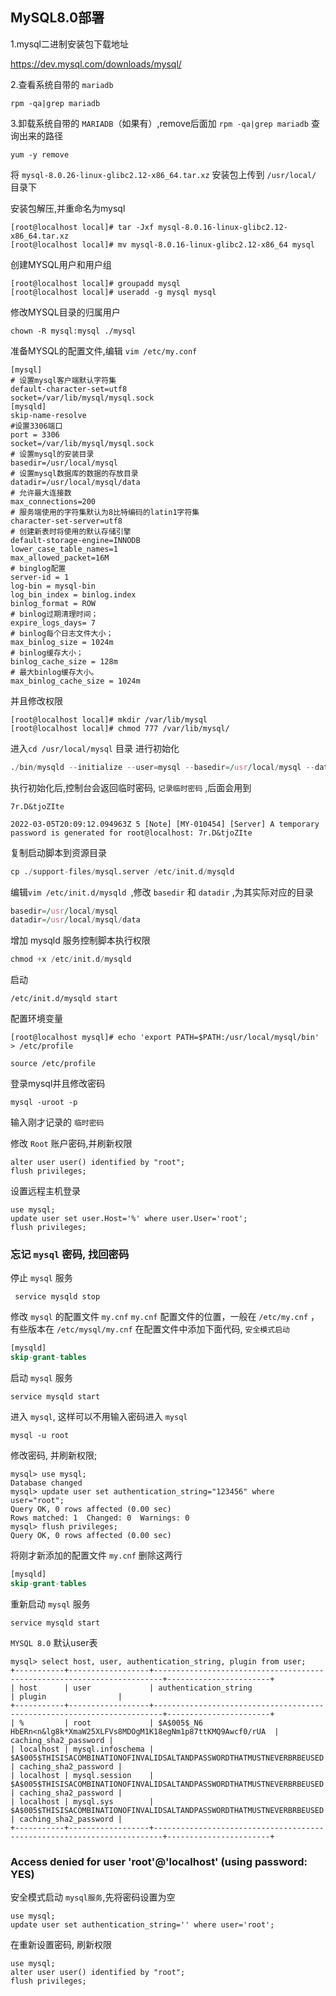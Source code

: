 ## MySQL8.0部署

1.mysql二进制安装包下载地址

 https://dev.mysql.com/downloads/mysql/

2.查看系统⾃带的 `mariadb`

```
rpm -qa|grep mariadb
```

3.卸载系统⾃带的 `MARIADB`（如果有）,remove后面加 `rpm -qa|grep mariadb` 查询出来的路径

```arduino
yum -y remove
```

将 `mysql-8.0.26-linux-glibc2.12-x86_64.tar.xz` 安装包上传到 `/usr/local/` 目录下

安装包解压,并重命名为mysql

```
[root@localhost local]# tar -Jxf mysql-8.0.16-linux-glibc2.12-x86_64.tar.xz 
[root@localhost local]# mv mysql-8.0.16-linux-glibc2.12-x86_64 mysql
```

创建MYSQL⽤户和⽤户组

```
[root@localhost local]# groupadd mysql
[root@localhost local]# useradd -g mysql mysql

```

修改MYSQL⽬录的归属⽤户

```
chown -R mysql:mysql ./mysql
```

准备MYSQL的配置⽂件,编辑 `vim /etc/my.conf`

```
[mysql]
# 设置mysql客户端默认字符集
default-character-set=utf8
socket=/var/lib/mysql/mysql.sock
[mysqld]
skip-name-resolve
#设置3306端⼝
port = 3306
socket=/var/lib/mysql/mysql.sock
# 设置mysql的安装⽬录
basedir=/usr/local/mysql
# 设置mysql数据库的数据的存放⽬录
datadir=/usr/local/mysql/data
# 允许最⼤连接数
max_connections=200
# 服务端使⽤的字符集默认为8⽐特编码的latin1字符集
character-set-server=utf8
# 创建新表时将使⽤的默认存储引擎
default-storage-engine=INNODB
lower_case_table_names=1
max_allowed_packet=16M
# binglog配置
server-id = 1
log-bin = mysql-bin
log_bin_index = binlog.index
binlog_format = ROW
# binlog过期清理时间；
expire_logs_days= 7
# binlog每个日志文件大小；
max_binlog_size = 1024m
# binlog缓存大小；
binlog_cache_size = 128m
# 最大binlog缓存大小。
max_binlog_cache_size = 1024m
```

并且修改权限

```
[root@localhost local]# mkdir /var/lib/mysql
[root@localhost local]# chmod 777 /var/lib/mysql/
```

进入`cd /usr/local/mysql` 目录 进行初始化

```awk
./bin/mysqld --initialize --user=mysql --basedir=/usr/local/mysql --datadir=/usr/local/mysql/data
```

执行初始化后,控制台会返回临时密码, `记录临时密码` ,后面会用到

`7r.D&tjoZIte`

```
2022-03-05T20:09:12.094963Z 5 [Note] [MY-010454] [Server] A temporary password is generated for root@localhost: 7r.D&tjoZIte
```

复制启动脚本到资源目录

```awk
cp ./support-files/mysql.server /etc/init.d/mysqld
```

编辑`vim /etc/init.d/mysqld `,修改 `basedir` 和 `datadir` ,为其实际对应的目录

```awk
basedir=/usr/local/mysql 
datadir=/usr/local/mysql/data
```

增加 mysqld 服务控制脚本执⾏权限

```awk
chmod +x /etc/init.d/mysqld
```

启动

```
/etc/init.d/mysqld start
```

配置环境变量

```
[root@localhost mysql]# echo 'export PATH=$PATH:/usr/local/mysql/bin' > /etc/profile

source /etc/profile
```

登录mysql并且修改密码

```
mysql -uroot -p
```

输入刚才记录的 `临时密码`

修改 `Root` 账户密码,并刷新权限

```pgsql
alter user user() identified by "root";
flush privileges;
```

设置远程主机登录

```pgsql
use mysql;
update user set user.Host='%' where user.User='root';
flush privileges;
```

### 忘记 `mysql` 密码, 找回密码

停止 `mysql` 服务

```arduino
 service mysqld stop
```

修改 `mysql` 的配置文件 `my.cnf`
`my.cnf` 配置文件的位置，一般在 `/etc/my.cnf` ，有些版本在 `/etc/mysql/my.cnf`
在配置文件中添加下面代码, `安全模式启动`

```sql
[mysqld]
skip-grant-tables
```

启动 `mysql` 服务

```crmsh
service mysqld start
```

进入 `mysql`, 这样可以不用输入密码进入 `mysql`

```ebnf
mysql -u root 
```

修改密码, 并刷新权限;

```pgsql
mysql> use mysql;
Database changed
mysql> update user set authentication_string="123456" where user="root";
Query OK, 0 rows affected (0.00 sec)
Rows matched: 1  Changed: 0  Warnings: 0
mysql> flush privileges;
Query OK, 0 rows affected (0.00 sec)
```

将刚才新添加的配置文件 `my.cnf` 删除这两行

```sql
[mysqld]
skip-grant-tables
```

重新启动 `mysql` 服务

```crmsh
service mysqld start
```

`MYSQL 8.0` 默认user表

```gherkin
mysql> select host, user, authentication_string, plugin from user;
+-----------+------------------+------------------------------------------------------------------------+-----------------------+
| host      | user             | authentication_string                                                  | plugin                |
+-----------+------------------+------------------------------------------------------------------------+-----------------------+
| %         | root             | $A$005$_N6
HbERn<n&lg8k*XmaW25XLFVs8MDOgM1K18egNm1p87ttKMQ9Awcf0/rUA  | caching_sha2_password |
| localhost | mysql.infoschema | $A$005$THISISACOMBINATIONOFINVALIDSALTANDPASSWORDTHATMUSTNEVERBRBEUSED | caching_sha2_password |
| localhost | mysql.session    | $A$005$THISISACOMBINATIONOFINVALIDSALTANDPASSWORDTHATMUSTNEVERBRBEUSED | caching_sha2_password |
| localhost | mysql.sys        | $A$005$THISISACOMBINATIONOFINVALIDSALTANDPASSWORDTHATMUSTNEVERBRBEUSED | caching_sha2_password |
+-----------+------------------+------------------------------------------------------------------------+-----------------------+
```

### Access denied for user 'root'@'localhost' (using password: YES)

安全模式启动 `mysql服务`,先将密码设置为空

```routeros
use mysql;
update user set authentication_string='' where user='root';
```

在重新设置密码, 刷新权限

```pgsql
use mysql;
alter user user() identified by "root";
flush privileges;
```